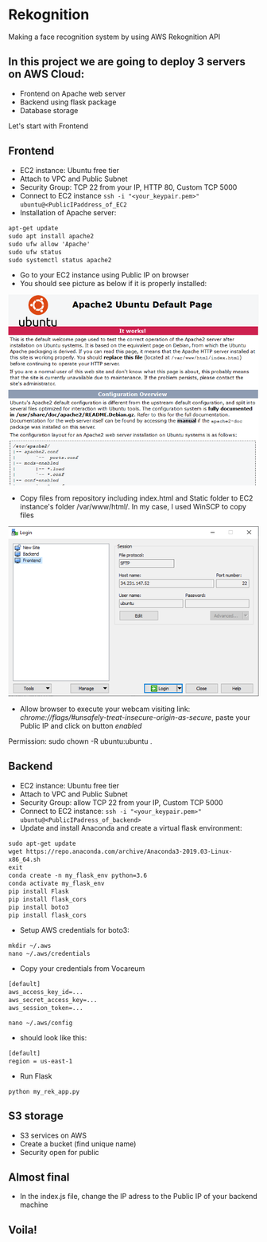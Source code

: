 # Rekognition
Making a face recognition system by using AWS Rekognition API

## In this project we are going to deploy 3 servers on AWS Cloud:
- Frontend on Apache web server
- Backend using flask package
- Database storage

Let's start with Frontend
## Frontend
- EC2 instance: Ubuntu free tier
- Attach to VPC and Public Subnet
- Security Group: TCP 22 from your IP, HTTP 80, Custom TCP 5000
- Connect to EC2 instance
``ssh -i "<your_keypair.pem>" ubuntu@<PublicIPaddress_of_EC2``
- Installation of Apache server:
 ```
 apt-get update
 sudo apt install apache2
 sudo ufw allow 'Apache'
 sudo ufw status
 sudo systemctl status apache2
 ```
- Go to your EC2 instance using Public IP on browser
- You should see picture as below if it is properly installed:

![Apache](apache_default_page.png)

- Copy files from repository including index.html and Static folder to EC2 instance's folder /var/www/html/. In my case, I used WinSCP to copy  files

![WinSCP](WinSCP.png)
- Allow browser to execute your webcam visiting link: *chrome://flags/#unsafely-treat-insecure-origin-as-secure*, paste your Public IP and click on button *enabled*


Permission:
sudo chown -R ubuntu:ubuntu .

## Backend
- EC2 instance: Ubuntu free tier
- Attach to VPC and Public Subnet
- Security Group: allow TCP 22 from your IP, Custom TCP 5000
- Connect to EC2 instance: ``ssh -i "<your_keypair.pem>" ubuntu@<PublicIPadress_of_backend>``
- Update and install Anaconda and create a virtual flask environment:
```
sudo apt-get update
wget https://repo.anaconda.com/archive/Anaconda3-2019.03-Linux-x86_64.sh
exit
conda create -n my_flask_env python=3.6
conda activate my_flask_env
pip install Flask
pip install flask_cors
pip install boto3
pip install flask_cors
```
- Setup AWS credentials for boto3:
```
mkdir ~/.aws
nano ~/.aws/credentials
```
- Copy your credentials from Vocareum
```
[default]
aws_access_key_id=...
aws_secret_access_key=...
aws_session_token=...
```
```
nano ~/.aws/config
```
- should look like this:
```
[default]
region = us-east-1
```
- Run Flask
```
python my_rek_app.py
```

## S3 storage
- S3 services on AWS
- Create a bucket (find unique name)
- Security open for public

## Almost final
- In the index.js file, change the IP adress to the Public IP of your backend machine

## Voila!
